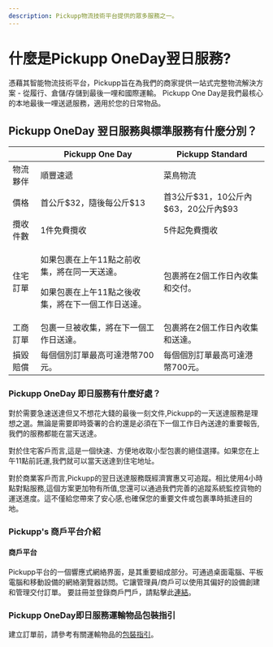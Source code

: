 ```yaml
---
description: Pickupp物流技術平台提供的眾多服務之一。
---
```


# 什麼是Pickupp OneDay翌日服務?

憑藉其智能物流技術平台，Pickupp旨在為我們的商家提供一站式完整物流解決方案 - 從履行、倉儲/存儲到最後一哩和國際運輸。 Pickupp One Day是我們最核心的本地最後一哩送遞服務，適用於您的日常物品。&#x20;



## Pickupp OneDay 翌日服務與標準服務有什麼分別？

<table><thead><tr><th></th><th width="226.33333333333331">Pickupp One Day</th><th>Pickupp Standard</th></tr></thead><tbody><tr><td>物流夥伴</td><td>順豐速遞</td><td>菜鳥物流</td></tr><tr><td>價格</td><td>首公斤$32，隨後每公斤$13</td><td>首3公斤$31，10公斤內$63，20公斤內$93</td></tr><tr><td>攬收件數</td><td>1件免費攬收</td><td>5件起免費攬收</td></tr><tr><td>住宅訂單</td><td><p>如果包裹在上午11點之前收集，將在同一天送達。 </p><p></p><p>如果包裹在上午11點之後收集，將在下一個工作日送達。</p></td><td>包裹將在2個工作日內收集和交付。</td></tr><tr><td>工商訂單</td><td>包裹一旦被收集，將在下一個工作日送達。</td><td>包裹將在2個工作日內收集和送達。</td></tr><tr><td>損毀賠償</td><td>每個個別訂單最高可達港幣700元。</td><td>每個個別訂單最高可達港幣700元。</td></tr></tbody></table>

### Pickupp OneDay 即日服務有什麼好處？ <a href="#introduction-to-pickupps-merchant-portal" id="introduction-to-pickupps-merchant-portal"></a>

對於需要急速送達但又不想花大錢的最後一刻文件,Pickupp的一天送達服務是理想之選。無論是需要即時簽署的合約還是必須在下一個工作日內送達的重要報告,我們的服務都能在當天送達。

對於住宅客戶而言,這是一個快速、方便地收取小型包裹的絕佳選擇。如果您在上午11點前託運,我們就可以當天送達到住宅地址。

對於商業客戶而言,Pickupp的翌日送達服務既經濟實惠又可追蹤。相比使用4小時點對點服務,這個方案更加物有所值,您還可以通過我們完善的追蹤系統監控貨物的運送進度。這不僅給您帶來了安心感,也確保您的重要文件或包裹準時抵達目的地。

### Pickupp's 商戶平台介紹 <a href="#introduction-to-pickupps-merchant-portal" id="introduction-to-pickupps-merchant-portal"></a>

#### **商戶平台** <a href="#merchant-portal" id="merchant-portal"></a>

Pickupp平台的一個響應式網絡界面，是其重要組成部分。可通過桌面電腦、平板電腦和移動設備的網絡瀏覽器訪問。它讓管理員/商戶可以使用其偏好的設備創建和管理交付訂單。 要註冊並登錄商戶門戶，請點擊此[連結](https://portal.hk.pickupp.io/dashboard)。

### Pickupp OneDay即日服務運輸物品包裝指引 <a href="#pickupp-express-express-plus-packaging-guidelines" id="pickupp-express-express-plus-packaging-guidelines"></a>

建立訂單前，請參考有關運輸物品的[包裝指引](bao-zhuang-zhi-yin.md)。

